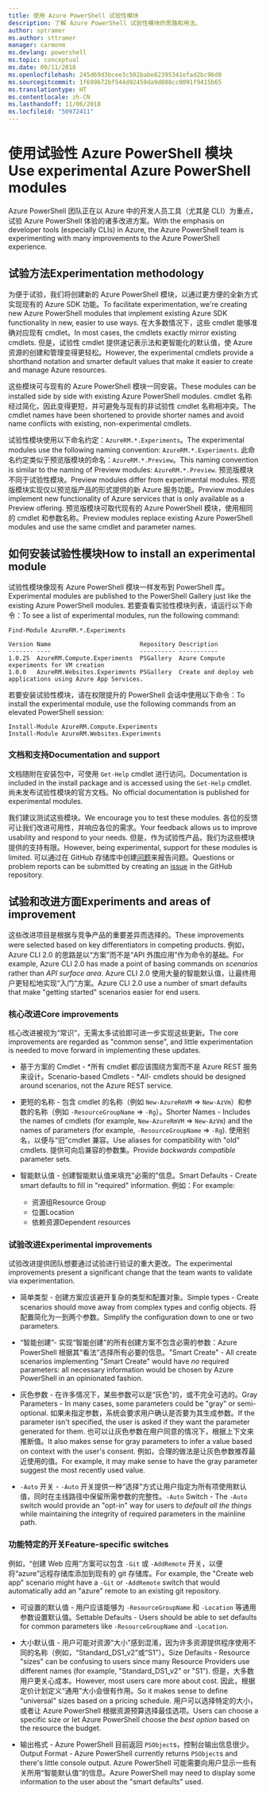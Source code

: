 ```yaml
---
title: 使用 Azure PowerShell 试验性模块
description: 了解 Azure PowerShell 试验性模块的思路和用法。
author: sptramer
ms.author: sttramer
manager: carmonm
ms.devlang: powershell
ms.topic: conceptual
ms.date: 09/11/2018
ms.openlocfilehash: 245d69d3bcee3c502babe82395341efad2bc96d0
ms.sourcegitcommit: 1f699b72bf544d92459da9d888cc0091f9415b65
ms.translationtype: HT
ms.contentlocale: zh-CN
ms.lasthandoff: 11/06/2018
ms.locfileid: "50972411"
---
```

# <a name="use-experimental-azure-powershell-modules"></a><span data-ttu-id="afd61-103">使用试验性 Azure PowerShell 模块</span><span class="sxs-lookup"><span data-stu-id="afd61-103">Use experimental Azure PowerShell modules</span></span>

<span data-ttu-id="afd61-104">Azure PowerShell 团队正在以 Azure 中的开发人员工具（尤其是 CLI）为重点，试验 Azure PowerShell 体验的诸多改进方案。</span><span class="sxs-lookup"><span data-stu-id="afd61-104">With the emphasis on developer tools (especially CLIs) in Azure, the Azure PowerShell team is experimenting with many improvements to the Azure PowerShell experience.</span></span>

## <a name="experimentation-methodology"></a><span data-ttu-id="afd61-105">试验方法</span><span class="sxs-lookup"><span data-stu-id="afd61-105">Experimentation methodology</span></span>

<span data-ttu-id="afd61-106">为便于试验，我们将创建新的 Azure PowerShell 模块，以通过更方便的全新方式实现现有的 Azure SDK 功能。</span><span class="sxs-lookup"><span data-stu-id="afd61-106">To facilitate experimentation, we're creating new Azure PowerShell modules that implement existing Azure SDK functionality in new, easier to use ways.</span></span> <span data-ttu-id="afd61-107">在大多数情况下，这些 cmdlet 能够准确对应现有 cmdlet。</span><span class="sxs-lookup"><span data-stu-id="afd61-107">In most cases, the cmdlets exactly mirror existing cmdlets.</span></span> <span data-ttu-id="afd61-108">但是，试验性 cmdlet 提供速记表示法和更智能化的默认值，使 Azure 资源的创建和管理变得更轻松。</span><span class="sxs-lookup"><span data-stu-id="afd61-108">However, the experimental cmdlets provide a shorthand notation and smarter default values that make it easier to create and manage Azure resources.</span></span>

<span data-ttu-id="afd61-109">这些模块可与现有的 Azure PowerShell 模块一同安装。</span><span class="sxs-lookup"><span data-stu-id="afd61-109">These modules can be installed side by side with existing Azure PowerShell modules.</span></span> <span data-ttu-id="afd61-110">cmdlet 名称经过简化，因此变得更短，并可避免与现有的非试验性 cmdlet 名称相冲突。</span><span class="sxs-lookup"><span data-stu-id="afd61-110">The cmdlet names have been shortened to provide shorter names and avoid name conflicts with existing, non-experimental cmdlets.</span></span>

<span data-ttu-id="afd61-111">试验性模块使用以下命名约定：`AzureRM.*.Experiments`。</span><span class="sxs-lookup"><span data-stu-id="afd61-111">The experimental modules use the following naming convention: `AzureRM.*.Experiments`.</span></span> <span data-ttu-id="afd61-112">此命名约定类似于预览版模块的命名：`AzureRM.*.Preview`。</span><span class="sxs-lookup"><span data-stu-id="afd61-112">This naming convention is similar to the naming of Preview modules: `AzureRM.*.Preview`.</span></span> <span data-ttu-id="afd61-113">预览版模块不同于试验性模块。</span><span class="sxs-lookup"><span data-stu-id="afd61-113">Preview modules differ from experimental modules.</span></span> <span data-ttu-id="afd61-114">预览版模块实现仅以预览版产品的形式提供的新 Azure 服务功能。</span><span class="sxs-lookup"><span data-stu-id="afd61-114">Preview modules implement new functionality of Azure services that is only available as a Preview offering.</span></span> <span data-ttu-id="afd61-115">预览版模块可取代现有的 Azure PowerShell 模块，使用相同的 cmdlet 和参数名称。</span><span class="sxs-lookup"><span data-stu-id="afd61-115">Preview modules replace existing Azure PowerShell modules and use the same cmdlet and parameter names.</span></span>

## <a name="how-to-install-an-experimental-module"></a><span data-ttu-id="afd61-116">如何安装试验性模块</span><span class="sxs-lookup"><span data-stu-id="afd61-116">How to install an experimental module</span></span>

<span data-ttu-id="afd61-117">试验性模块像现有 Azure PowerShell 模块一样发布到 PowerShell 库。</span><span class="sxs-lookup"><span data-stu-id="afd61-117">Experimental modules are published to the PowerShell Gallery just like the existing Azure PowerShell modules.</span></span> <span data-ttu-id="afd61-118">若要查看实验性模块列表，请运行以下命令：</span><span class="sxs-lookup"><span data-stu-id="afd61-118">To see a list of experimental modules, run the following command:</span></span>

```azurepowershell-interactive
Find-Module AzureRM.*.Experiments
```

```output
Version Name                         Repository Description
------- ----                         ---------- -----------
1.0.25  AzureRM.Compute.Experiments  PSGallery  Azure Compute experiments for VM creation
1.0.0   AzureRM.Websites.Experiments PSGallery  Create and deploy web applications using Azure App Services.
```

<span data-ttu-id="afd61-119">若要安装试验性模块，请在权限提升的 PowerShell 会话中使用以下命令：</span><span class="sxs-lookup"><span data-stu-id="afd61-119">To install the experimental module, use the following commands from an elevated PowerShell session:</span></span>

```azurepowershell-interactive
Install-Module AzureRM.Compute.Experiments
Install-Module AzureRM.Websites.Experiments
```

### <a name="documentation-and-support"></a><span data-ttu-id="afd61-120">文档和支持</span><span class="sxs-lookup"><span data-stu-id="afd61-120">Documentation and support</span></span>

<span data-ttu-id="afd61-121">文档随附在安装包中，可使用 `Get-Help` cmdlet 进行访问。</span><span class="sxs-lookup"><span data-stu-id="afd61-121">Documentation is included in the install package and is accessed using the `Get-Help` cmdlet.</span></span> <span data-ttu-id="afd61-122">尚未发布试验性模块的官方文档。</span><span class="sxs-lookup"><span data-stu-id="afd61-122">No official documentation is published for experimental modules.</span></span>

<span data-ttu-id="afd61-123">我们建议测试这些模块。</span><span class="sxs-lookup"><span data-stu-id="afd61-123">We encourage you to test these modules.</span></span> <span data-ttu-id="afd61-124">各位的反馈可让我们改进可用性，并响应各位的需求。</span><span class="sxs-lookup"><span data-stu-id="afd61-124">Your feedback allows us to improve usability and respond to your needs.</span></span> <span data-ttu-id="afd61-125">但是，作为试验性产品，我们为这些模块提供的支持有限。</span><span class="sxs-lookup"><span data-stu-id="afd61-125">However, being experimental, support for these modules is limited.</span></span> <span data-ttu-id="afd61-126">可以通过在 GitHub 存储库中创建[问题](https://github.com/Azure/azure-powershell/issues)来报告问题。</span><span class="sxs-lookup"><span data-stu-id="afd61-126">Questions or problem reports can be submitted by creating an [issue](https://github.com/Azure/azure-powershell/issues) in the GitHub repository.</span></span>

## <a name="experiments-and-areas-of-improvement"></a><span data-ttu-id="afd61-127">试验和改进方面</span><span class="sxs-lookup"><span data-stu-id="afd61-127">Experiments and areas of improvement</span></span>

<span data-ttu-id="afd61-128">这些改进项目是根据与竞争产品的重要差异而选择的。</span><span class="sxs-lookup"><span data-stu-id="afd61-128">These improvements were selected based on key differentiators in competing products.</span></span> <span data-ttu-id="afd61-129">例如，Azure CLI 2.0 的思路是以“方案”而不是“API 外围应用”作为命令的基础。</span><span class="sxs-lookup"><span data-stu-id="afd61-129">For example, Azure CLI 2.0 has made a point of basing commands on _scenarios_ rather than _API surface area_.</span></span>
<span data-ttu-id="afd61-130">Azure CLI 2.0 使用大量的智能默认值，让最终用户更轻松地实现“入门”方案。</span><span class="sxs-lookup"><span data-stu-id="afd61-130">Azure CLI 2.0 use a number of smart defaults that make "getting started" scenarios easier for end users.</span></span>

### <a name="core-improvements"></a><span data-ttu-id="afd61-131">核心改进</span><span class="sxs-lookup"><span data-stu-id="afd61-131">Core improvements</span></span>

<span data-ttu-id="afd61-132">核心改进被视为“常识”，无需太多试验即可进一步实现这些更新。</span><span class="sxs-lookup"><span data-stu-id="afd61-132">The core improvements are regarded as "common sense", and little experimentation is needed to move forward in implementing these updates.</span></span>

- <span data-ttu-id="afd61-133">基于方案的 Cmdlet - \*所有 cmdlet 都应该围绕方案而不是 Azure REST 服务来设计。</span><span class="sxs-lookup"><span data-stu-id="afd61-133">Scenario-based Cmdlets - \**All*- cmdlets should be designed around scenarios, not the Azure REST service.</span></span>

- <span data-ttu-id="afd61-134">更短的名称 - 包含 cmdlet 的名称（例如 `New-AzureRmVM` => `New-AzVm`）和参数的名称（例如 `-ResourceGroupName` => `-Rg`）。</span><span class="sxs-lookup"><span data-stu-id="afd61-134">Shorter Names - Includes the names of cmdlets (for example, `New-AzureRmVM` => `New-AzVm`) and the names of parameters (for example, `-ResourceGroupName` => `-Rg`).</span></span> <span data-ttu-id="afd61-135">使用别名，以便与“旧”cmdlet 兼容。</span><span class="sxs-lookup"><span data-stu-id="afd61-135">Use aliases for compatibility with "old" cmdlets.</span></span> <span data-ttu-id="afd61-136">提供可向后兼容的参数集。</span><span class="sxs-lookup"><span data-stu-id="afd61-136">Provide _backwards compatible_ parameter sets.</span></span>

- <span data-ttu-id="afd61-137">智能默认值 - 创建智能默认值来填充“必需的”信息。</span><span class="sxs-lookup"><span data-stu-id="afd61-137">Smart Defaults - Create smart defaults to fill in "required" information.</span></span> <span data-ttu-id="afd61-138">例如：</span><span class="sxs-lookup"><span data-stu-id="afd61-138">For example:</span></span>
  - <span data-ttu-id="afd61-139">资源组</span><span class="sxs-lookup"><span data-stu-id="afd61-139">Resource Group</span></span>
  - <span data-ttu-id="afd61-140">位置</span><span class="sxs-lookup"><span data-stu-id="afd61-140">Location</span></span>
  - <span data-ttu-id="afd61-141">依赖资源</span><span class="sxs-lookup"><span data-stu-id="afd61-141">Dependent resources</span></span>

### <a name="experimental-improvements"></a><span data-ttu-id="afd61-142">试验改进</span><span class="sxs-lookup"><span data-stu-id="afd61-142">Experimental improvements</span></span>

<span data-ttu-id="afd61-143">试验改进提供团队想要通过试验进行验证的重大更改。</span><span class="sxs-lookup"><span data-stu-id="afd61-143">The experimental improvements present a significant change that the team wants to validate via experimentation.</span></span>

- <span data-ttu-id="afd61-144">简单类型 - 创建方案应该避开复杂的类型和配置对象。</span><span class="sxs-lookup"><span data-stu-id="afd61-144">Simple types - Create scenarios should move away from complex types and config objects.</span></span> <span data-ttu-id="afd61-145">将配置简化为一到两个参数。</span><span class="sxs-lookup"><span data-stu-id="afd61-145">Simplify the configuration down to one or two parameters.</span></span>

- <span data-ttu-id="afd61-146">“智能创建”- 实现“智能创建”的所有创建方案不包含必需的参数：Azure PowerShell 根据其“看法”选择所有必要的信息。</span><span class="sxs-lookup"><span data-stu-id="afd61-146">"Smart Create" - All create scenarios implementing "Smart Create" would have _no_ required parameters: all necessary information would be chosen by Azure PowerShell in an opinionated fashion.</span></span>

- <span data-ttu-id="afd61-147">灰色参数 - 在许多情况下，某些参数可以是“灰色”的，或不完全可选的。</span><span class="sxs-lookup"><span data-stu-id="afd61-147">Gray Parameters - In many cases, some parameters could be "gray" or semi-optional.</span></span> <span data-ttu-id="afd61-148">如果未指定参数，系统会要求用户确认是否要为其生成参数。</span><span class="sxs-lookup"><span data-stu-id="afd61-148">If the parameter isn't specified, the user is asked if they want the parameter generated for them.</span></span> <span data-ttu-id="afd61-149">也可以让灰色参数在用户同意的情况下，根据上下文来推断值。</span><span class="sxs-lookup"><span data-stu-id="afd61-149">It also makes sense for gray parameters to infer a value based on context with the user's consent.</span></span>
  <span data-ttu-id="afd61-150">例如，合理的做法是让灰色参数推荐最近使用的值。</span><span class="sxs-lookup"><span data-stu-id="afd61-150">For example, it may make sense to have the gray parameter suggest the most recently used value.</span></span>

- <span data-ttu-id="afd61-151">`-Auto` 开关 - `-Auto` 开关提供一种“选择”方式让用户指定为所有项使用默认值，同时在主线路径中保留所需参数的完整性。</span><span class="sxs-lookup"><span data-stu-id="afd61-151">`-Auto` Switch - The `-Auto` switch would provide an "opt-in" way for users to _default all the things_ while maintaining the integrity of required parameters in the mainline path.</span></span>

### <a name="feature-specific-switches"></a><span data-ttu-id="afd61-152">功能特定的开关</span><span class="sxs-lookup"><span data-stu-id="afd61-152">Feature-specific switches</span></span>

<span data-ttu-id="afd61-153">例如，“创建 Web 应用”方案可以包含 `-Git` 或 `-AddRemote` 开关，以便将“azure”远程存储库添加到现有的 git 存储库。</span><span class="sxs-lookup"><span data-stu-id="afd61-153">For example, the "Create web app" scenario might have a `-Git` or `-AddRemote` switch that would automatically add an "azure" remote to an existing git repository.</span></span>

- <span data-ttu-id="afd61-154">可设置的默认值 - 用户应该能够为 `-ResourceGroupName` 和 `-Location` 等通用参数设置默认值。</span><span class="sxs-lookup"><span data-stu-id="afd61-154">Settable Defaults - Users should be able to set defaults for common parameters like `-ResourceGroupName` and `-Location`.</span></span>

- <span data-ttu-id="afd61-155">大小默认值 - 用户可能对资源“大小”感到混淆，因为许多资源提供程序使用不同的名称（例如，“Standard\_DS1\_v2”或“S1”）。</span><span class="sxs-lookup"><span data-stu-id="afd61-155">Size Defaults - Resource "sizes" can be confusing to users since many Resource Providers use different names (for example, "Standard\_DS1\_v2" or "S1").</span></span> <span data-ttu-id="afd61-156">但是，大多数用户更关心成本。</span><span class="sxs-lookup"><span data-stu-id="afd61-156">However, most users care more about cost.</span></span> <span data-ttu-id="afd61-157">因此，根据定价计划定义“通用”大小会很有作用。</span><span class="sxs-lookup"><span data-stu-id="afd61-157">So it makes sense to define "universal" sizes based on a pricing schedule.</span></span> <span data-ttu-id="afd61-158">用户可以选择特定的大小，或者让 Azure PowerShell 根据资源预算选择最佳选项。</span><span class="sxs-lookup"><span data-stu-id="afd61-158">Users can choose a specific size or let Azure PowerShell choose the _best option_ based on the resource the budget.</span></span>

- <span data-ttu-id="afd61-159">输出格式 - Azure PowerShell 目前返回 `PSObject`s，控制台输出信息很少。</span><span class="sxs-lookup"><span data-stu-id="afd61-159">Output Format - Azure PowerShell currently returns `PSObject`s and there's little console output.</span></span> <span data-ttu-id="afd61-160">Azure PowerShell 可能需要向用户显示一些有关所用“智能默认值”的信息。</span><span class="sxs-lookup"><span data-stu-id="afd61-160">Azure PowerShell may need to display some information to the user about the "smart defaults" used.</span></span>
